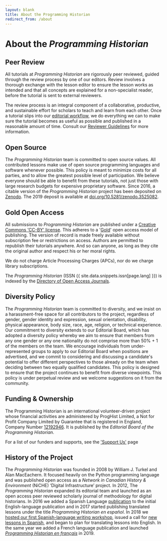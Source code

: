 ```yaml
---
layout: blank
title: About the Programming Historian
redirect_from: /about
---
```


# About the _Programming Historian_


## Peer Review
All tutorials at _Programming Historian_ are rigorously peer reviewed, guided through the review process by one of our editors. Review involves a thorough exchange with the lesson editor to ensure the lesson works as intended and that all concepts are explained for a non-specialist reader, before the tutorial is sent to external reviewers.

The review process is an integral component of a collaborative, productive, and sustainable effort for scholars to teach and learn from each other. Once a tutorial slips into our [editorial workflow]({{site.baseurl}}/author-guidelines), we do everything we can to make sure the tutorial becomes as useful as possible and published in a reasonable amount of time. Consult our [Reviewer Guidelines]({{site.baseurl}}/reviewer-guidelines) for more information.


## Open Source
The _Programming Historian_ team is committed to open source values. All contributed lessons make use of open source programming languages and software whenever possible. This policy is meant to minimize costs for all parties, and to allow the greatest possible level of participation. We believe everyone should be able to benefit from these tutorials, not just those with large research budgets for expensive proprietary software. Since 2016, a citable version of the _Programming Historian_ project has been deposited on [Zenodo](https://zenodo.org/). The 2019 deposit is available at [doi.org/10.5281/zenodo.3525082](https://doi.org/10.5281/zenodo.3525082).


## Gold Open Access
All submissions to _Programming Historian_ are published under a [Creative Commons 'CC-BY' license](https://creativecommons.org/licenses/by/4.0/deed.en). This adheres to a '[Gold](https://en.wikipedia.org/wiki/Open_access)' open access model of publishing. The version of record is made freely available without subscription fee or restrictions on access. Authors are permitted to republish their tutorials anywhere. And so can anyone, as long as they cite the original author and respect his or her moral rights.

We do not charge Article Processing Charges (APCs), nor do we charge library subscriptions.

The _Programming Historian_ (ISSN {{ site.data.snippets.issn[page.lang] }}) is indexed by the [Directory of Open Access Journals](https://doaj.org/toc/2397-2068).

## Diversity Policy

The _Programming Historian_ team is committed to diversity, and we insist on a harassment-free space for all contributors to the project, regardless of gender, gender identity and expression, sexual orientation, disability, physical appearance, body size, race, age, religion, or technical experience. Our commitment to diversity extends to our Editorial Board, which has adopted a diversity policy whereby we aim to ensure that members from any one gender or any one nationality do not comprise more than 50% + 1 of the members on the team. We encourage individuals from under-represented groups to apply to our Editorial Board when positions are advertised, and we commit to considering and discussing a candidate's potential to offer different perspectives to those already on the team when deciding between two equally qualified candidates. This policy is designed to ensure that the project continues to benefit from diverse viewpoints. This policy is under perpetual review and we welcome suggestions on it from the community.

## Funding & Ownership

The Programming Historian is an international volunteer-driven project whose financial activities are administered by ProgHist Limited, a Not for Profit Company Limited by Guarantee that is registered in England, Company Number [12192946](https://beta.companieshouse.gov.uk/company/12192946). It is published by the _Editorial Board of the Programming Historian_. 

For a list of our funders and supports, see the ['Support Us']({{site.baseurl}}/support-us) page

## History of the Project

The _Programming Historian_ was founded in 2008 by William J. Turkel and Alan MacEachern. It focused heavily on the Python programming language and was published open access as a *Network in Canadian History & Environment* (NiCHE) ‘Digital Infrastructure’ project. In 2012, The _Programming Historian_ expanded its editorial team and launched as an open access peer reviewed scholarly journal of methodology for digital historians. In 2016 we added a Spanish Language [publication](https://github.com/programminghistorian/jekyll/wiki/Additional-Language-Sub-Teams-Policy) to the initial English-language publication and in 2017 started publishing translated lessons under the title *Programming Historian en español*. In 2018 we [hosted our first Spanish-language writing workshop](/posts/bogota-workshop-report), issued a call for [new lessons in Spanish](/posts/convocatoria-de-tutoriales), and began to plan for translating lessons into English. In the same year we added a French language publication and launched *[Programming Historian en français]({{site.baseurl}}/fr)* in 2019.
